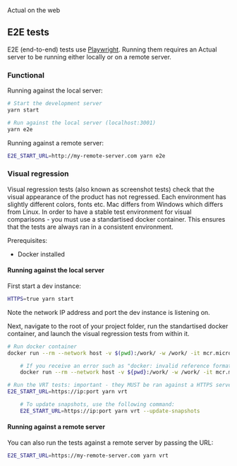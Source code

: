 Actual on the web

## E2E tests

E2E (end-to-end) tests use [Playwright](https://playwright.dev/). Running them requires an Actual server to be running either locally or on a remote server.

### Functional

Running against the local server:

```sh
# Start the development server
yarn start

# Run against the local server (localhost:3001)
yarn e2e
```

Running against a remote server:

```sh
E2E_START_URL=http://my-remote-server.com yarn e2e
```

### Visual regression

Visual regression tests (also known as screenshot tests) check that the visual appearance of the product has not regressed. Each environment has slightly different colors, fonts etc. Mac differs from Windows which differs from Linux. In order to have a stable test environment for visual comparisons - you must use a standartised docker container. This ensures that the tests are always ran in a consistent environment.

Prerequisites:

- Docker installed

#### Running against the local server

First start a dev instance:

```sh
HTTPS=true yarn start
```
Note the network IP address and port the dev instance is listening on.

Next, navigate to the root of your project folder, run the standartised docker container, and launch the visual regression tests from within it.

```sh
# Run docker container
docker run --rm --network host -v $(pwd):/work/ -w /work/ -it mcr.microsoft.com/playwright:v1.41.1-jammy /bin/bash

    # If you receive an error such as "docker: invalid reference format", please instead use the following command:
    docker run --rm --network host -v ${pwd}:/work/ -w /work/ -it mcr.microsoft.com/playwright:v1.41.1-jammy /bin/bash

# Run the VRT tests: important - they MUST be ran against a HTTPS server.  Use the ip and port noted earlier
E2E_START_URL=https://ip:port yarn vrt

    # To update snapshots, use the following command:
    E2E_START_URL=https://ip:port yarn vrt --update-snapshots
```

#### Running against a remote server

You can also run the tests against a remote server by passing the URL:

```sh
E2E_START_URL=https://my-remote-server.com yarn vrt
```
